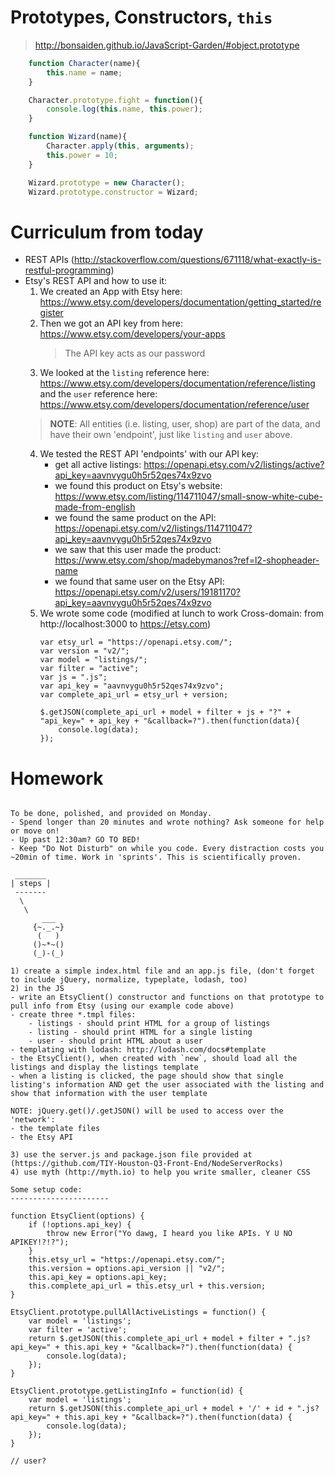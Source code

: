 # Prototypes, Constructors, `this`

> http://bonsaiden.github.io/JavaScript-Garden/#object.prototype

```js
    function Character(name){
        this.name = name;
    }

    Character.prototype.fight = function(){
        console.log(this.name, this.power);
    }

    function Wizard(name){
        Character.apply(this, arguments);
        this.power = 10;
    }

    Wizard.prototype = new Character();
    Wizard.prototype.constructor = Wizard;
```

# Curriculum from today
- REST APIs (http://stackoverflow.com/questions/671118/what-exactly-is-restful-programming)
- Etsy's REST API and how to use it:
	1. We created an App with Etsy here: https://www.etsy.com/developers/documentation/getting_started/register
	2. Then we got an API key from here: https://www.etsy.com/developers/your-apps
		> The API key acts as our password
	3. We looked at the `listing` reference here: https://www.etsy.com/developers/documentation/reference/listing and the `user` reference here: https://www.etsy.com/developers/documentation/reference/user
	> **NOTE**: All entities (i.e. listing, user, shop) are part of the data, and have their own 'endpoint', just like `listing` and `user` above.
	4. We tested the REST API 'endpoints' with our API key:
		- get all active listings: https://openapi.etsy.com/v2/listings/active?api_key=aavnvygu0h5r52qes74x9zvo
		- we found this product on Etsy's website: https://www.etsy.com/listing/114711047/small-snow-white-cube-made-from-english
		- we found the same product on the API: https://openapi.etsy.com/v2/listings/114711047?api_key=aavnvygu0h5r52qes74x9zvo
		- we saw that this user made the product: https://www.etsy.com/shop/madebymanos?ref=l2-shopheader-name
		- we found that same user on the Etsy API: https://openapi.etsy.com/v2/users/19181170?api_key=aavnvygu0h5r52qes74x9zvo
	5. We wrote some code (modified at lunch to work Cross-domain: from http://localhost:3000 to https://etsy.com)
		```
		var etsy_url = "https://openapi.etsy.com/";
		var version = "v2/";
		var model = "listings/";
		var filter = "active";
		var js = ".js";
		var api_key = "aavnvygu0h5r52qes74x9zvo";
		var complete_api_url = etsy_url + version;

		$.getJSON(complete_api_url + model + filter + js + "?" + "api_key=" + api_key + "&callback=?").then(function(data){
			console.log(data);
		});
		```
# Homework
```

To be done, polished, and provided on Monday.
- Spend longer than 20 minutes and wrote nothing? Ask someone for help or move on!
- Up past 12:30am? GO TO BED!
- Keep "Do Not Disturb" on while you code. Every distraction costs you ~20min of time. Work in 'sprints'. This is scientifically proven.

 _______
| steps |
 -------
  \
   \
       ___
     {~._.~}
      (   )
     ()~*~()
     (_)-(_)

1) create a simple index.html file and an app.js file, (don't forget to include jQuery, normalize, typeplate, lodash, too)
2) in the JS
- write an EtsyClient() constructor and functions on that prototype to pull info from Etsy (using our example code above)
- create three *.tmpl files:
	- listings - should print HTML for a group of listings
	- listing - should print HTML for a single listing
	- user - should print HTML about a user
- templating with lodash: http://lodash.com/docs#template
- the EtsyClient(), when created with `new`, should load all the listings and display the listings template
- when a listing is clicked, the page should show that single listing's information AND get the user associated with the listing and show that information with the user template

NOTE: jQuery.get()/.getJSON() will be used to access over the 'network':
- the template files
- the Etsy API

3) use the server.js and package.json file provided at (https://github.com/TIY-Houston-Q3-Front-End/NodeServerRocks)
4) use myth (http://myth.io) to help you write smaller, cleaner CSS

Some setup code:
----------------------

function EtsyClient(options) {
    if (!options.api_key) {
        throw new Error("Yo dawg, I heard you like APIs. Y U NO APIKEY!?!?");
    }
    this.etsy_url = "https://openapi.etsy.com/";
    this.version = options.api_version || "v2/";
    this.api_key = options.api_key;
    this.complete_api_url = this.etsy_url + this.version;
}

EtsyClient.prototype.pullAllActiveListings = function() {
    var model = 'listings';
    var filter = 'active';
    return $.getJSON(this.complete_api_url + model + filter + ".js?api_key=" + this.api_key + "&callback=?").then(function(data) {
        console.log(data);
    });
}

EtsyClient.prototype.getListingInfo = function(id) {
    var model = 'listings';
    return $.getJSON(this.complete_api_url + model + '/' + id + ".js?api_key=" + this.api_key + "&callback=?").then(function(data) {
        console.log(data);
    });
}

// user?
```